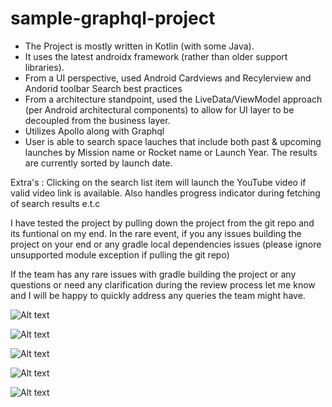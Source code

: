 # sample-graphql-project

* The Project is mostly written in Kotlin (with some Java).
* It uses the latest androidx framework (rather than older support libraries).
* From a UI perspective, used Android Cardviews and Recylerview and Andorid toolbar Search best practices 
* From a architecture standpoint, used the LiveData/ViewModel approach (per Android architectural components) to allow for UI layer to be decoupled from the business layer. 
* Utilizes Apollo along with Graphql
* User is able to search space lauches that include both past & upcoming launches by Mission name or Rocket name or Launch Year. The results are currently sorted by launch date.

Extra's : Clicking on the search list item will launch the YouTube video if valid video link is available. Also handles progress indicator during fetching of search results e.t.c

I have tested the project by pulling down the project from the git repo and its funtional on my end. In the rare event, if you any issues building the project on your end or any gradle local dependencies issues (please ignore unsupported module exception if pulling the git repo)

If the team has any rare issues with gradle building the project or any questions or need any clarification during the review process let me know and I will be happy to quickly address any queries the team might have.



![Alt text](./device-2020-02-05-113305.png?raw=true "Optional Title")


![Alt text](./device-2020-02-05-113433.png?raw=true "Optional Title")


![Alt text](./device-2020-02-05-113508.png?raw=true "Optional Title")


![Alt text](./device-2020-02-05-113526.png?raw=true "Optional Title")


![Alt text](./device-2020-02-05-113602.png?raw=true "Optional Title")
